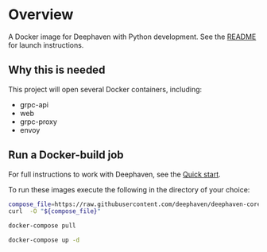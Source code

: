 
# Overview

A Docker image for Deephaven with Python development. See the [README](https://github.com/deephaven/deephaven-core/blob/main/README.md#launch-python--java) for launch instructions.

## Why this is needed

This project will open several Docker containers, including:

 - grpc-api
 - web
 - grpc-proxy
 - envoy

## Run a Docker-build job

For full instructions to work with Deephaven, see the [Quick start](https://deephaven.io/core/docs/tutorials/quickstart).

To run these images execute the following in the directory of your choice:

```bash
compose_file=https://raw.githubusercontent.com/deephaven/deephaven-core/main/containers/python/docker-compose.yml
curl  -O "${compose_file}"

docker-compose pull

docker-compose up -d
```
